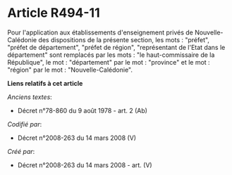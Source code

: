 # Article R494-11

Pour l'application aux établissements d'enseignement privés de Nouvelle-Calédonie des dispositions de la présente section,
les mots : "préfet", "préfet de département", "préfet de région", "représentant de l'Etat dans le département" sont remplacés
par les mots : "le haut-commissaire de la République", le mot : "département" par le mot : "province" et le mot : "région"
par le mot : "Nouvelle-Calédonie".

**Liens relatifs à cet article**

_Anciens textes_:

  - Décret n°78-860 du 9 août 1978 - art. 2 (Ab)

_Codifié par_:

  - Décret n°2008-263 du 14 mars 2008 (V)

_Créé par_:

  - Décret n°2008-263 du 14 mars 2008 - art. (V)

